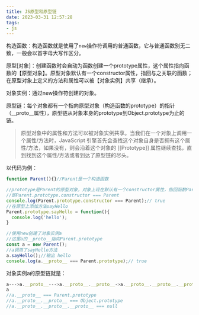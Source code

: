 ```yaml
---
title: JS原型和原型链
date: 2023-03-31 12:57:28
tags:
- js
---
```


构造函数：构造函数就是使用了`new`操作符调用的普通函数，它与普通函数别无二致，一般会以首字母大写作区分。

原型[对象]：创建函数时会自动为函数创建一个prototype属性，这个属性指向函数的【原型对象】。原型对象默认有一个constructor属性，指回与之关联的函数；在原型对象上定义的方法和属性可以被【对象实例】共享（继承）。

对象实例：通过new操作符创建的对象。

原型链：每个对象都有一个指向原型对象（构造函数的prototype）的指针（__proto__属性），原型链从对象本身的prototype到Object.prototype为止的链。

> 原型对象中的属性和方法可以被对象实例共享。当我们在一个对象上调用一个属性/方法时，JavaScript 引擎首先会查找这个对象自身是否拥有这个属性/方法，如果没有，则会沿着这个对象的 [[Prototype]] 属性继续查找，直到找到这个属性/方法或者到达了原型链的尽头。

以代码为例：

```js
function Parent(){}//Parent是一个构造函数

//prototype是Parent的原型对象，对象上现在默认有一个constructor属性，指回函数Parent
//即Parent.prototype.constructor === Parent
console.log(Parent.prototype.constructor === Parent);// true
//在原型上添加方法sayHello
Parent.prototype.sayHello = function(){
  console.log('hello');
}

//使用new创建了对象实例a
//这里a的__proto__指向Parent.prototype
const a = new Parent();
//a调用了sayHello方法
a.sayHello();//输出 hello
console.log(a.__proto__ === Parent.prototype);// true
```

对象实例a的原型链就是：

```js
a--->a.__proto__--->a.__proto__.__proto__->a.__proto__.__proto__.__proto__ 
a
//a.__proto__ === Parent.prototype
//a.__proto__.__proto__ === Object.prototype
//a.__proto__.__proto__.__proto__ === null
```
